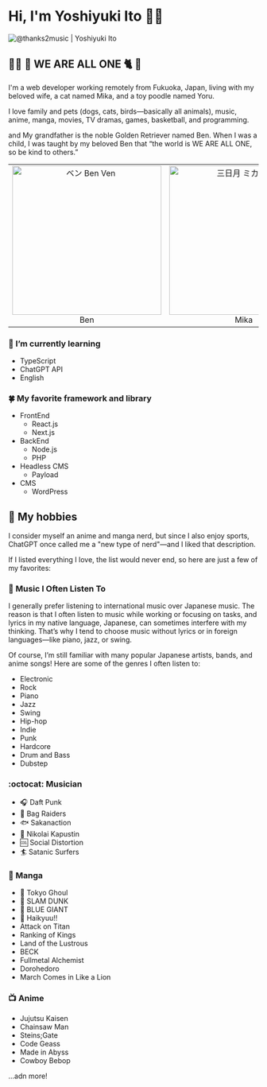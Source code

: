 <!--[![Top Langs](https://github-readme-stats.vercel.app/api/top-langs/?username=thanks2music&layout=donut)](https://github.com/thanks2music/thanks2music)

[![Top Langs](https://github-readme-stats.vercel.app/api/top-langs/?username=thanks2music)](https://github.com/thanks2music/thanks2music)-->

# Hi, I'm Yoshiyuki Ito 🙋‍♂️

![@thanks2music | Yoshiyuki Ito](https://i.gyazo.com/128458444fbbd367550f223c9790dbed.jpg)

## 👨‍💻 🦮 WE ARE ALL ONE 🐈 🎩

I'm a web developer working remotely from Fukuoka, Japan, living with my beloved wife, a cat named Mika, and a toy poodle named Yoru.

I love family and pets (dogs, cats, birds—basically all animals), music, anime, manga, movies, TV dramas, games, basketball, and programming.

and My grandfather is the noble Golden Retriever named Ben. When I was a child, I was taught by my beloved Ben that “the world is WE ARE ALL ONE, so be kind to others.”

<table>
  <tr>
    <td align="center"><img src="https://gyazo.com/9618bff176230ac3633fe5cf93f8ed6a/raw" width="300" alt="ベン Ben Ven" />Ben</td>
    <td align="center"><img src="https://gyazo.com/59e323f074e546ccf7a8d2d4a556e2a7/raw" width="300" alt="三日月 ミカ Mika" />Mika</td>
    <td align="center"><img src="https://gyazo.com/2564df60168c0cce49c9a66f1215ff96/raw"  width="300" alt="夜空 ヨル Yoru" />Yoru</td>
  </tr>
</table>

### 📝 I’m currently learning

- TypeScript
- ChatGPT API
- English

### 🍀 My favorite framework and library

- FrontEnd
  - React.js
  - Next.js
- BackEnd
  - Node.js
  - PHP
- Headless CMS
  - Payload
- CMS
  - WordPress

## 🏀 My hobbies

I consider myself an anime and manga nerd, but since I also enjoy sports, ChatGPT once called me a "new type of nerd"—and I liked that description.

If I listed everything I love, the list would never end, so here are just a few of my favorites:

### 🎹 Music I Often Listen To

I generally prefer listening to international music over Japanese music.
The reason is that I often listen to music while working or focusing on tasks, and lyrics in my native language, Japanese, can sometimes interfere with my thinking.
That’s why I tend to choose music without lyrics or in foreign languages—like piano, jazz, or swing.

Of course, I’m still familiar with many popular Japanese artists, bands, and anime songs!
Here are some of the genres I often listen to:

- Electronic
- Rock
- Piano
- Jazz
- Swing
- Hip-hop
- Indie
- Punk
- Hardcore
- Drum and Bass
- Dubstep


### :octocat: Musician

- 🎧 Daft Punk
- 👜 Bag Raiders
- 🐟 Sakanaction
- 🎹 Nikolai Kapustin
- 🆒 Social Distortion
- 🏄 Satanic Surfers

### 📖 Manga

- 🗾 Tokyo Ghoul
- 🏀 SLAM DUNK
- 🎵 BLUE GIANT
- 🏐 Haikyuu!!
- Attack on Titan
- Ranking of Kings
- Land of the Lustrous
- BECK
- Fullmetal Alchemist
- Dorohedoro
- March Comes in Like a Lion

### 📺 Anime

- Jujutsu Kaisen
- Chainsaw Man
- Steins;Gate
- Code Geass
- Made in Abyss
- Cowboy Bebop

...adn more! 

<!--
**thanks2music/thanks2music** is a ✨ _special_ ✨ repository because its `README.md` (this file) appears on your GitHub profile.

Here are some ideas to get you started:

- 🔭 I’m currently working on ...
- 🌱 I’m currently learning ...
- 👯 I’m looking to collaborate on ...
- 🤔 I’m looking for help with ...
- 💬 Ask me about ...
- 📫 How to reach me: ...
- 😄 Pronouns: ...
- ⚡ Fun fact: ...
-->
